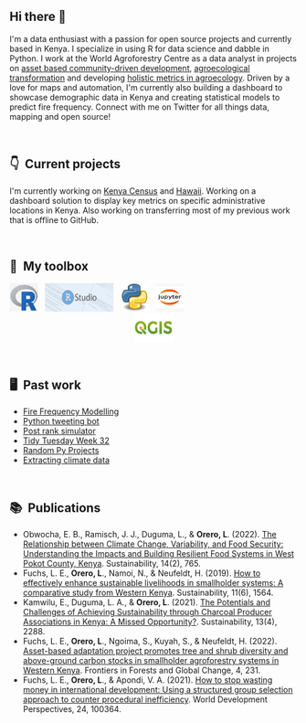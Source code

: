 ## Hi there 👋



I'm a data enthusiast with a passion for open source projects and currently based in Kenya. I specialize in using R for data science and dabble in Python. I work at the World Agroforestry Centre as a data analyst in projects on [asset based community-driven development](https://www.cifor-icraf.org/abcd/), [agroecological transformation](https://www.cgiar.org/initiative/agroecology/) and developing [holistic metrics in agroecology](https://www.cgiar.org/news-events/news/the-measure-of-agroecology/). Driven by a love for maps and automation, I'm currently also building a dashboard to showcase demographic data in Kenya and creating statistical models to predict fire frequency. Connect with me on Twitter for all things data, mapping and open source!

&nbsp;

## 👇 &nbsp;Current projects

I'm currently working on [Kenya Census](https://github.com/lordoferos/kenya_census) and [Hawaii](https://github.com/lordoferos/Hawaai). Working on a dashboard solution to display key metrics on specific administrative locations in Kenya. Also working on transferring most of my previous work that is offline to GitHub.

&nbsp;


## 🧰 &nbsp;My toolbox

<img  src="https://github.com/lordoferos/hhh/blob/main/r_logo.png" alt="R" width="50" height="50"/> &nbsp;
<img  src="https://github.com/lordoferos/hhh/blob/main/rstudio_logo.png" alt="R Studio" width="120" height="50"/> &nbsp;
<img  src="https://github.com/lordoferos/hhh/blob/main/python_logo.png" alt="Python" width="50" height="50"/> &nbsp; 
<img  src= "https://github.com/lordoferos/hhh/blob/main/jup.jpeg" alt = "Jupyter" width = "50" height = "50"/> &nbsp;
<img  src="https://github.com/lordoferos/hhh/blob/main/QGIS-Logo.png" alt="QGIS" width="70" height="50" style="margin:0 auto; display:block;"/> 

&nbsp;

## 🖥 &nbsp;Past work

- [Fire Frequency Modelling](https://github.com/lordoferos/python-tweet-bot)
- [Python tweeting bot](https://github.com/lordoferos/python-tweet-bot)
- [Post rank simulator](https://github.com/lordoferos/rank_simulator)
- [Tidy Tuesday Week 32](https://github.com/lordoferos/tidy_tuesday32)
- [Random Py Projects](https://github.com/lordoferos/downloadcomics)
- [Extracting climate data](https://github.com/lordoferos/geo-spatial-analysis)

&nbsp;

## 📚 &nbsp;Publications

- Obwocha, E. B., Ramisch, J. J., Duguma, L., & **Orero, L**. (2022). [The Relationship between Climate Change, Variability, and Food Security: Understanding the Impacts and Building Resilient Food Systems in West Pokot County, Kenya](https://www.mdpi.com/2071-1050/14/2/765). Sustainability, 14(2), 765.
- Fuchs, L. E., **Orero, L**., Namoi, N., & Neufeldt, H. (2019). [How to effectively enhance sustainable livelihoods in smallholder systems: A comparative study from Western Kenya](https://www.mdpi.com/2071-1050/11/6/1564). Sustainability, 11(6), 1564.
- Kamwilu, E., Duguma, L. A., & **Orero, L**. (2021). [The Potentials and Challenges of Achieving Sustainability through Charcoal Producer Associations in Kenya: A Missed Opportunity?](https://www.mdpi.com/2071-1050/13/4/2288). Sustainability, 13(4), 2288.
- Fuchs, L. E., **Orero, L**., Ngoima, S., Kuyah, S., & Neufeldt, H. (2022). [Asset-based adaptation project promotes tree and shrub diversity and above-ground carbon stocks in smallholder agroforestry systems in Western Kenya](https://www.frontiersin.org/articles/10.3389/ffgc.2021.773170/full). Frontiers in Forests and Global Change, 4, 231.
- Fuchs, L. E., **Orero, L**., & Apondi, V. A. (2021). [How to stop wasting money in international development: Using a structured group selection approach to counter procedural inefficiency](https://www.sciencedirect.com/science/article/pii/S2452292921000801). World Development Perspectives, 24, 100364.



